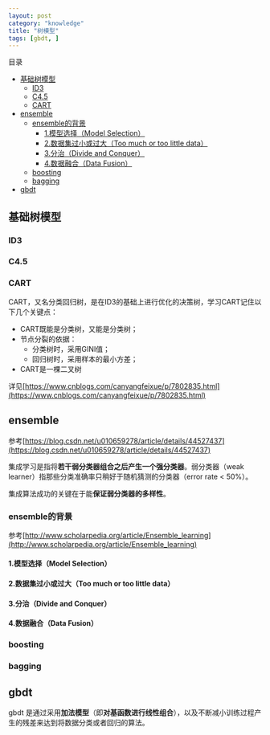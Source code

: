 ```yaml
---
layout: post
category: "knowledge"
title: "树模型"
tags: [gbdt, ]
---
```


目录

<!-- TOC -->

- [基础树模型](#%E5%9F%BA%E7%A1%80%E6%A0%91%E6%A8%A1%E5%9E%8B)
    - [ID3](#id3)
    - [C4.5](#c45)
    - [CART](#cart)
- [ensemble](#ensemble)
    - [ensemble的背景](#ensemble%E7%9A%84%E8%83%8C%E6%99%AF)
        - [1.模型选择（Model Selection）](#1%E6%A8%A1%E5%9E%8B%E9%80%89%E6%8B%A9model-selection)
        - [2.数据集过小或过大（Too much or too little data）](#2%E6%95%B0%E6%8D%AE%E9%9B%86%E8%BF%87%E5%B0%8F%E6%88%96%E8%BF%87%E5%A4%A7too-much-or-too-little-data)
        - [3.分治（Divide and Conquer）](#3%E5%88%86%E6%B2%BBdivide-and-conquer)
        - [4.数据融合（Data Fusion）](#4%E6%95%B0%E6%8D%AE%E8%9E%8D%E5%90%88data-fusion)
    - [boosting](#boosting)
    - [bagging](#bagging)
- [gbdt](#gbdt)

<!-- /TOC -->


## 基础树模型

### ID3

### C4.5

### CART

CART，又名分类回归树，是在ID3的基础上进行优化的决策树，学习CART记住以下几个关键点：

+ CART既能是分类树，又能是分类树；
+ 节点分裂的依据：
    + 分类树时，采用GINI值；
    + 回归树时，采用样本的最小方差；
+ CART是一棵二叉树

详见[https://www.cnblogs.com/canyangfeixue/p/7802835.html](https://www.cnblogs.com/canyangfeixue/p/7802835.html)



## ensemble

参考[https://blog.csdn.net/u010659278/article/details/44527437](https://blog.csdn.net/u010659278/article/details/44527437)

集成学习是指将**若干弱分类器组合之后产生一个强分类器**。弱分类器（weak learner）指那些分类准确率只稍好于随机猜测的分类器（error rate < 50%）。

集成算法成功的关键在于能**保证弱分类器的多样性**。

### ensemble的背景

参考[http://www.scholarpedia.org/article/Ensemble_learning](http://www.scholarpedia.org/article/Ensemble_learning)

#### 1.模型选择（Model Selection）


#### 2.数据集过小或过大（Too much or too little data）


#### 3.分治（Divide and Conquer）


#### 4.数据融合（Data Fusion） 



### boosting




### bagging






## gbdt

gbdt 是通过采用**加法模型**（即**对基函数进行线性组合**），以及不断减小训练过程产生的残差来达到将数据分类或者回归的算法。



